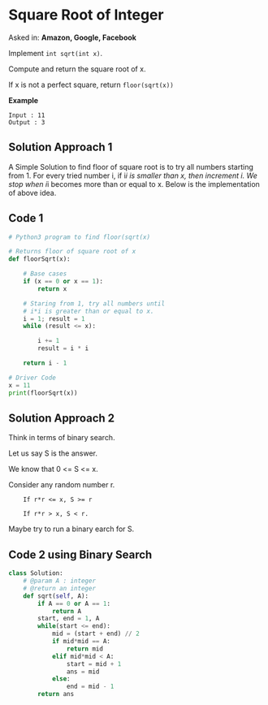 # Square Root of Integer

Asked in: **Amazon, Google, Facebook**

Implement `int sqrt(int x)`.

Compute and return the square root of x.

If x is not a perfect square, return `floor(sqrt(x))`

**Example**

```
Input : 11
Output : 3
```

## Solution Approach 1

A Simple Solution to find floor of square root is to try all numbers starting from 1. For every tried number i, if i*i is smaller than x, then increment i. We stop when i*i becomes more than or equal to x. Below is the implementation of above idea.

## Code 1

```python
# Python3 program to find floor(sqrt(x)

# Returns floor of square root of x
def floorSqrt(x):

    # Base cases
    if (x == 0 or x == 1):
        return x

    # Staring from 1, try all numbers until
    # i*i is greater than or equal to x.
    i = 1; result = 1
    while (result <= x):

        i += 1
        result = i * i

    return i - 1

# Driver Code
x = 11
print(floorSqrt(x))
```

## Solution Approach 2

Think in terms of binary search.

Let us say S is the answer.

We know that 0 <= S <= x.

Consider any random number r.

```
    If r*r <= x, S >= r

    If r*r > x, S < r.
```

Maybe try to run a binary earch for S.

## Code 2 using Binary Search

```python
class Solution:
    # @param A : integer
    # @return an integer
    def sqrt(self, A):
        if A == 0 or A == 1:
            return A
        start, end = 1, A
        while(start <= end):
            mid = (start + end) // 2
            if mid*mid == A:
                return mid
            elif mid*mid < A:
                start = mid + 1
                ans = mid
            else:
                end = mid - 1
        return ans
```
